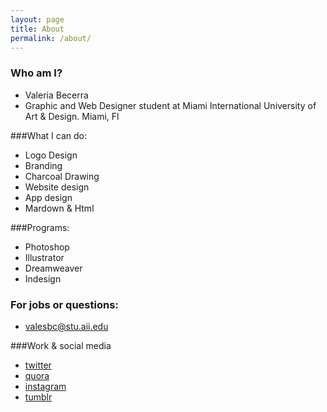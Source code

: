 ```yaml
---
layout: page
title: About
permalink: /about/
---
```



### Who am I? 

- Valeria Becerra
- Graphic and Web Designer student at Miami International University of Art & Design. Miami, Fl

###What I can do:

- Logo Design
- Branding
- Charcoal Drawing
- Website design
- App design
- Mardown & Html

###Programs:

- Photoshop
- Illustrator
- Dreamweaver
- Indesign

### For jobs or questions:

- [valesbc@stu.aii.edu](mailto:valesbc@stu.aii.edu)

###Work & social media

- [twitter](https://twitter.com/ValeriaSBC)
- [quora](http://www.quora.com)
- [instagram](http://www.quora.com)
- [tumblr](http://valshenanigans.tumblr.com)

